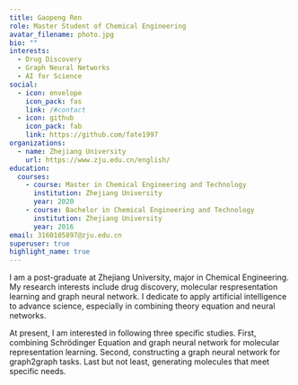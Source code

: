 ```yaml
---
title: Gaopeng Ren
role: Master Student of Chemical Engineering
avatar_filename: photo.jpg
bio: ""
interests:
  - Drug Discovery
  - Graph Neural Networks
  - AI for Science
social:
  - icon: envelope
    icon_pack: fas
    link: /#contact
  - icon: github
    icon_pack: fab
    link: https://github.com/fate1997
organizations:
  - name: Zhejiang University
    url: https://www.zju.edu.cn/english/
education:
  courses:
    - course: Master in Chemical Engineering and Technology
      institution: Zhejiang University
      year: 2020
    - course: Bachelor in Chemical Engineering and Technology
      institution: Zhejiang University
      year: 2016
email: 3160105897@zju.edu.cn
superuser: true
highlight_name: true
---
```

I am a post-graduate at Zhejiang University, major in Chemical Engineering. My research interests include drug discovery, molecular respresentation learning and graph neural network. I dedicate to apply artificial intelligence to advance science, especially in combining theory equation and neural networks.

At present, I am interested in following three specific studies. First, combining Schrödinger Equation and graph neural network for molecular representation learning. Second, constructing a graph neural network for graph2graph tasks. Last but not least, generating molecules that meet specific needs.